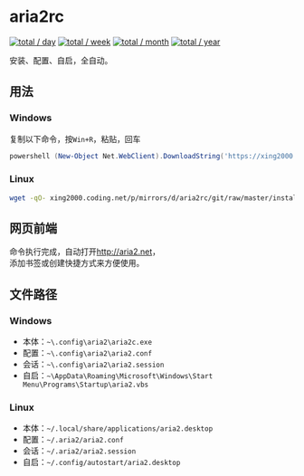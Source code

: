 # aria2rc

[![total / day](https://img.shields.io/badge/dynamic/json?url=https://data.jsdelivr.com/v1/package/gh/star2000/count@4/stats/day&label=total&query=total&suffix=+/+day&style=flat-square)](https://github.com/star2000/count)
[![total / week](https://img.shields.io/badge/dynamic/json?url=https://data.jsdelivr.com/v1/package/gh/star2000/count@4/stats/week&label=total&query=total&suffix=+/+week&style=flat-square)](https://github.com/star2000/count)
[![total / month](https://img.shields.io/badge/dynamic/json?url=https://data.jsdelivr.com/v1/package/gh/star2000/count@4/stats/month&label=total&query=total&suffix=+/+month&style=flat-square)](https://github.com/star2000/count)
[![total / year](https://img.shields.io/badge/dynamic/json?url=https://data.jsdelivr.com/v1/package/gh/star2000/count@4/stats/year&label=total&query=total&suffix=+/+year&style=flat-square)](https://github.com/star2000/count)

安装、配置、自启，全自动。

## 用法

### Windows

复制以下命令，按`Win+R`，粘贴，回车

```powershell
powershell (New-Object Net.WebClient).DownloadString('https://xing2000.coding.net/p/mirrors/d/aria2rc/git/raw/master/install.ps1') | iex
```

### Linux

```bash
wget -qO- xing2000.coding.net/p/mirrors/d/aria2rc/git/raw/master/install.sh | sh
```

## 网页前端

命令执行完成，自动打开<http://aria2.net>，  
添加书签或创建快捷方式来方便使用。

## 文件路径

### Windows

- 本体：`~\.config\aria2\aria2c.exe`
- 配置：`~\.config\aria2\aria2.conf`
- 会话：`~\.config\aria2\aria2.session`
- 自启：`~\AppData\Roaming\Microsoft\Windows\Start Menu\Programs\Startup\aria2.vbs`

### Linux

- 本体：`~/.local/share/applications/aria2.desktop`
- 配置：`~/.aria2/aria2.conf`
- 会话：`~/.aria2/aria2.session`
- 自启：`~/.config/autostart/aria2.desktop`
